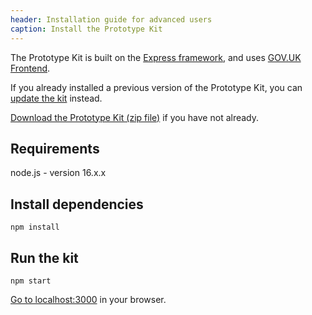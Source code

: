 ```yaml
---
header: Installation guide for advanced users
caption: Install the Prototype Kit
---
```


The Prototype Kit is built on the [Express framework](http://expressjs.com/), and uses [GOV.UK Frontend](https://github.com/alphagov/govuk-frontend).

If you already installed a previous version of the Prototype Kit, you can [update the kit](/docs/updating-the-kit) instead.

[Download the Prototype Kit (zip file)](https://govuk-prototype-kit.herokuapp.com/docs/download) if you have not already.

## Requirements

node.js - version 16.x.x

## Install dependencies

```
npm install
```

## Run the kit
```
npm start
```

[Go to localhost:3000](http://localhost:3000) in your browser.
